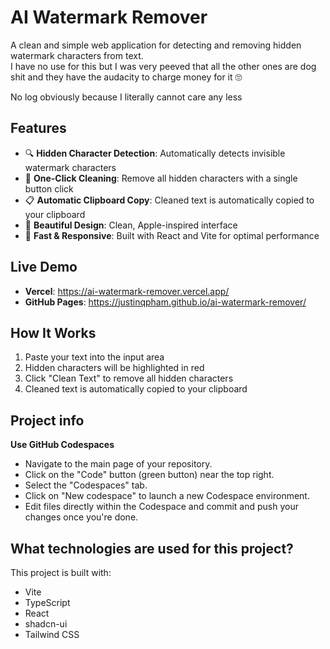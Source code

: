 # AI Watermark Remover

A clean and simple web application for detecting and removing hidden watermark characters from text.  
I have no use for this but I was very peeved that all the other ones are dog shit 
and they have the audacity to charge money for it 🙄

No log obviously because I literally cannot care any less

## Features
- 🔍 **Hidden Character Detection**: Automatically detects invisible watermark characters
- 🧹 **One-Click Cleaning**: Remove all hidden characters with a single button click
- 📋 **Automatic Clipboard Copy**: Cleaned text is automatically copied to your clipboard
- 🎨 **Beautiful Design**: Clean, Apple-inspired interface
- 🚀 **Fast & Responsive**: Built with React and Vite for optimal performance

## Live Demo
- **Vercel**: https://ai-watermark-remover.vercel.app/
- **GitHub Pages**: https://justinqpham.github.io/ai-watermark-remover/

## How It Works
1. Paste your text into the input area
2. Hidden characters will be highlighted in red
3. Click "Clean Text" to remove all hidden characters
4. Cleaned text is automatically copied to your clipboard

## Project info


**Use GitHub Codespaces**

- Navigate to the main page of your repository.
- Click on the "Code" button (green button) near the top right.
- Select the "Codespaces" tab.
- Click on "New codespace" to launch a new Codespace environment.
- Edit files directly within the Codespace and commit and push your changes once you're done.

## What technologies are used for this project?

This project is built with:

- Vite
- TypeScript
- React
- shadcn-ui
- Tailwind CSS

